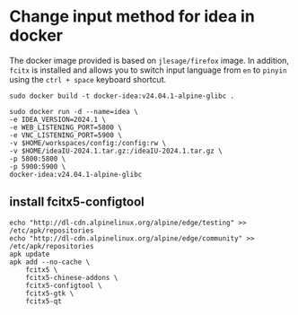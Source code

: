 # Change input method for idea in docker

The docker image provided is based on `jlesage/firefox` image. In addition, `fcitx` is installed and allows you to switch input language from `en` to `pinyin` using the `ctrl + space` keyboard shortcut.

```shell
sudo docker build -t docker-idea:v24.04.1-alpine-glibc .

sudo docker run -d --name=idea \
-e IDEA_VERSION=2024.1 \
-e WEB_LISTENING_PORT=5800 \
-e VNC_LISTENING_PORT=5900 \
-v $HOME/workspaces/config:/config:rw \
-v $HOME/ideaIU-2024.1.tar.gz:/ideaIU-2024.1.tar.gz \
-p 5800:5800 \
-p 5900:5900 \
docker-idea:v24.04.1-alpine-glibc
```

## install fcitx5-configtool
```
echo "http://dl-cdn.alpinelinux.org/alpine/edge/testing" >> /etc/apk/repositories
echo "http://dl-cdn.alpinelinux.org/alpine/edge/community" >> /etc/apk/repositories
apk update
apk add --no-cache \
    fcitx5 \
    fcitx5-chinese-addons \
    fcitx5-configtool \
    fcitx5-gtk \
    fcitx5-qt
```